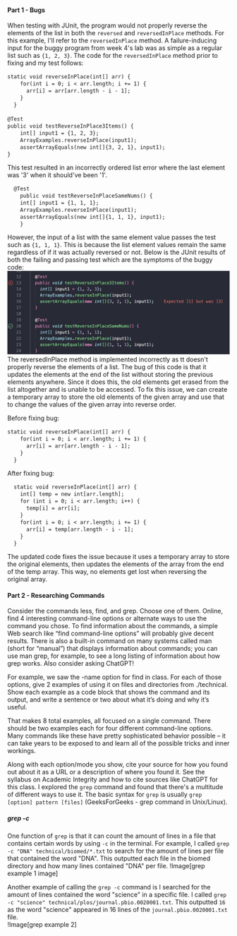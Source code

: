 #### Part 1 - Bugs
When testing with JUnit, the program would not properly reverse the elements of the list in both the `reversed` and `reversedInPlace` methods. For this example, I'll refer to the `reversedInPlace` method. A failure-inducing input for the buggy program from week 4's lab was as simple as a regular list such as `{1, 2, 3}`. The code for the `reversedInPlace` method prior to fixing and my test follows:  
```
static void reverseInPlace(int[] arr) {
    for(int i = 0; i < arr.length; i += 1) {
      arr[i] = arr[arr.length - i - 1];
    }
  }

@Test 
public void testReverseInPlace3Items() {
    int[] input1 = {1, 2, 3};
    ArrayExamples.reverseInPlace(input1);
    assertArrayEquals(new int[]{3, 2, 1}, input1);
}
```
This test resulted in an incorrectly ordered list error where the last element was '3' when it should've been '1'.  

```
  @Test 
	public void testReverseInPlaceSameNums() {
    int[] input1 = {1, 1, 1};
    ArrayExamples.reverseInPlace(input1);
    assertArrayEquals(new int[]{1, 1, 1}, input1);
	}
```  
However, the input of a list with the same element value passes the test such as `{1, 1, 1}`. This is because the list element values remain the same regardless of if it was actually reversed or not. Below is the JUnit results of both the failing and passing test which are the symptoms of the buggy code:  
![Image](lab3_JUnit_test.png)  
The reversedInPlace method is implemented incorrectly as tt doesn't properly reverse the elements of a list. The bug of this code is that it updates the elements at the end of the list without storing the previous elements anywhere. Since it does this, the old elements get erased from the list altogether and is unable to be accessed. To fix this issue, we can create a temporary array to store the old elements of the given array and use that to change the values of the given array into reverse order.  
  
Before fixing bug:  
```
static void reverseInPlace(int[] arr) {
    for(int i = 0; i < arr.length; i += 1) {
      arr[i] = arr[arr.length - i - 1];
    }
  }
```  
After fixing bug:  
```
  static void reverseInPlace(int[] arr) {
    int[] temp = new int[arr.length];
    for (int i = 0; i < arr.length; i++) {
      temp[i] = arr[i];
    }
    for(int i = 0; i < arr.length; i += 1) {
      arr[i] = temp[arr.length - i - 1];
    }
  }
```  
The updated code fixes the issue because it uses a temporary array to store the original elements, then updates the elements of the array from the end of the temp array. This way, no elements get lost when reversing the original array.   

#### Part 2 - Researching Commands
Consider the commands less, find, and grep. Choose one of them. Online, find 4 interesting command-line options or alternate ways to use the command you chose. To find information about the commands, a simple Web search like “find command-line options” will probably give decent results. There is also a built-in command on many systems called man (short for “manual”) that displays information about commands; you can use man grep, for example, to see a long listing of information about how grep works. Also consider asking ChatGPT!

For example, we saw the -name option for find in class. For each of those options, give 2 examples of using it on files and directories from ./technical. Show each example as a code block that shows the command and its output, and write a sentence or two about what it’s doing and why it’s useful.

That makes 8 total examples, all focused on a single command. There should be two examples each for four different command-line options. Many commands like these have pretty sophisticated behavior possible – it can take years to be exposed to and learn all of the possible tricks and inner workings.

Along with each option/mode you show, cite your source for how you found out about it as a URL or a description of where you found it. See the syllabus on Academic Integrity and how to cite sources like ChatGPT for this class.
I explored the `grep` command and found that there's a multitude of different ways to use it. The basic syntax for `grep` is usually `grep [option] pattern [files]` (GeeksForGeeks - grep command in Unix/Linux).  
##### grep -c
One function of `grep` is that it can count the amount of lines in a file that contains certain words by using `-c` in the terminal. For example, I called `grep -c "DNA" technical/biomed/*.txt` to search for the amount of lines per file that contained the word "DNA". This outputted each file in the biomed directory and how many lines contained "DNA" per file.
!Image[grep example 1 image]  

Another example of calling the `grep -c` command is I searched for the amount of lines contained the word "science" in a specific file. I called `grep -c "science" technical/plos/journal.pbio.0020001.txt`. This outputted `16` as the word "science" appeared in 16 lines of the `journal.pbio.0020001.txt` file.  
!Image[grep example 2]  


